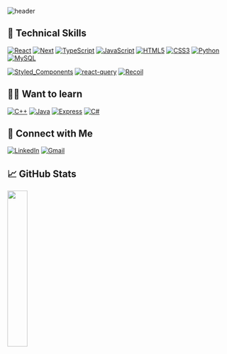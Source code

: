 ![header](https://capsule-render.vercel.app/api?type=waving&color=gradient&height=150&section=header&text=Jigeon Park)

## 💼 Technical Skills

[![React](https://img.shields.io/badge/react-%2320232a.svg?style=for-the-badge&logo=react&logoColor=%2361DAFB)]()
[![Next](https://img.shields.io/badge/next-000000?style=for-the-badge&logo=nextdotjs&logoColor=white)]()
[![TypeScript](https://img.shields.io/badge/typescript-%23007ACC.svg?style=for-the-badge&logo=typescript&logoColor=white)]()
[![JavaScript](https://img.shields.io/badge/javascript-%23323330.svg?style=for-the-badge&logo=javascript&logoColor=%23F7DF1E)]()
[![HTML5](https://img.shields.io/badge/HTML5-E34F26?style=for-the-badge&logo=html5&logoColor=white)]()
[![CSS3](https://img.shields.io/badge/CSS3-1572B6?style=for-the-badge&logo=css3&logoColor=white)]()
[![Python](https://img.shields.io/badge/Python-3776AB?style=for-the-badge&logo=python&logoColor=white)]()
[![MySQL](https://img.shields.io/badge/mysql-%2307405e.svg?style=for-the-badge&logo=mysql&logoColor=white)]()

[![Styled_Components](https://img.shields.io/badge/Styled_Components-DB7093?style=for-the-badge&logo=styled-components&logoColor=white)]()
[![react-query](https://img.shields.io/badge/react-query-FF4154?style=for-the-badge&logo=react-query&logoColor=white)]()
[![Recoil](https://img.shields.io/badge/Recoil-764ABC?style=for-the-badge&logo=Recoil&logoColor=white)]()

## 🏃‍➡️ Want to learn

[![C++](https://img.shields.io/badge/C++-00599C?style=for-the-badge&logo=C%2B%2B&logoColor=white)]()
[![Java](https://img.shields.io/badge/Java-ED8B00?style=for-the-badge&logo=openjdk&logoColor=white)]()
[![Express](https://img.shields.io/badge/express-000000.svg?style=for-the-badge&logo=express&logoColor=white)]()
[![C#](https://img.shields.io/badge/C%23-blue?style=for-the-badge&logo=c-sharp&logoColor=white)]()

## 🤝 Connect with Me

[![LinkedIn](https://img.shields.io/badge/LinkedIn-0077B5?style=for-the-badge&logo=linkedin&logoColor=white)](https://www.linkedin.com/in/jigeonpark/)
[![Gmail](https://img.shields.io/badge/Gmail-D14836?style=for-the-badge&logo=gmail&logoColor=white)](mailto:jnpk.zf.work@gmail.com)

<!-- [![C](https://img.shields.io/badge/C-00599C?style=for-the-badge&logo=c&logoColor=white)](https://en.cppreference.com/w/) -->
<!-- [![NodeJS](https://img.shields.io/badge/Node.js-43853D?style=for-the-badge&logo=node.js&logoColor=white)](https://nodejs.org/ko/) -->

<!-- [![Webpack](https://img.shields.io/badge/webpack-8DD6F9.svg?style=for-the-badge&logo=webpack&logoColor=white)](https://webpack.js.org/) -->

## 📈 GitHub Stats

<img src="https://github-readme-stats.vercel.app/api/top-langs/?username=JigeonPark&hide_border=true&layout=compact" align="left" style="width: 30%" />

<!-- <img src="https://github-readme-stats.vercel.app/api?username=JigeonPark&show_icons=true&count_private=true&hide_border=true" align="left" style="width: 100%" /> -->

<!-- </td><td valign="top" width="50%"> -->
